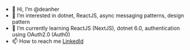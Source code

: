 - 👋 Hi, I’m @deanher
- 👀 I’m interested in dotnet, ReactJS, async messaging patterns, design pattern
- 🌱 I’m currently learning ReactJS (NextJS), dotnet 6.0, authentication using OAuth2.0 (Auth0)
- 📫 How to reach me [LinkedId](https://linkedin.com/in/dean-herringer)

<!---
deanher/deanher is a ✨ special ✨ repository because its `README.md` (this file) appears on your GitHub profile.
You can click the Preview link to take a look at your changes.
--->
